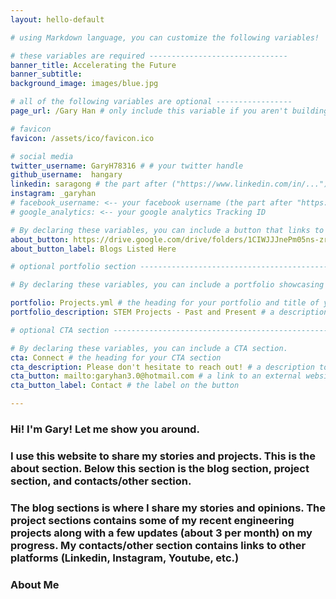 ```yaml
---
layout: hello-default

# using Markdown language, you can customize the following variables!

# these variables are required -------------------------------
banner_title: Accelerating the Future
banner_subtitle: 
background_image: images/blue.jpg

# all of the following variables are optional -----------------
page_url: /Gary Han # only include this variable if you aren't building the page to your primary domain 

# favicon
favicon: /assets/ico/favicon.ico

# social media
twitter_username: GaryH78316 # # your twitter handle
github_username:  hangary
linkedin: saragong # the part after ("https://www.linkedin.com/in/...")
instagram: _garyhan
# facebook_username: <-- your facebook username (the part after "https://www.facebook.com/...")
# google_analytics: <-- your google analytics Tracking ID

# By declaring these variables, you can include a button that links to an external website or to media.
about_button: https://drive.google.com/drive/folders/1CIWJJJnePm05ns-zrTegWfkHSFYmEnPY?usp=drive_link
about_button_label: Blogs Listed Here

# optional portfolio section ------------------------------------------

# By declaring these variables, you can include a portfolio showcasing your work and organize your portfolio's items into a custom layout, all without adding any CSS. In addition, you must 1) create an HTML file in the_includes folder for each project with the text you'd like to display, and 2) create a YAML file in the _data folder describing the order in which each project should be shown and categorized. See `/includes/example.html` and `/_data/work.yml` for examples.

portfolio: Projects.yml # the heading for your portfolio and title of your YAML file
portfolio_description: STEM Projects - Past and Present # a description to be desplayed below the heading and above the content

# optional CTA section --------------------------------------------------

# By declaring these variables, you can include a CTA section.
cta: Connect # the heading for your CTA section
cta_description: Please don't hesitate to reach out! # a description to be desplayed below the heading and above the content
cta_button: mailto:garyhan3.0@hotmail.com # a link to an external website or to media
cta_button_label: Contact # the label on the button

---			
```

[//]: # (write a bit about yourself here)
### Hi! I'm Gary! Let me show you around.   

### I use this website to share my stories and projects. This is the about section. Below this section is the blog section, project section, and contacts/other section. 

### The blog sections is where I share my stories and opinions. The project sections contains some of my recent engineering projects along with a few updates (about 3 per month) on my progress. My contacts/other section contains links to other platforms (Linkedin, Instagram, Youtube, etc.)

[//]: # (write a bit about yourself here)

### **About Me**

  
